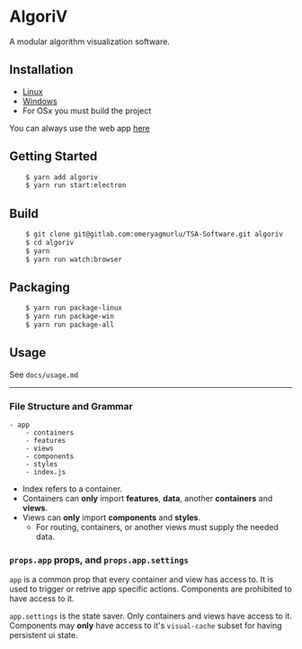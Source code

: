 # AlgoriV

A modular algorithm visualization software.

## Installation

* [Linux](https://gitlab.com/omeryagmurlu/algoriv/builds/artifacts/master/browse/release?job=linux-binary)
* [Windows](https://gitlab.com/omeryagmurlu/algoriv/builds/artifacts/master/browse/release?job=win-binary)
* For OSx you must build the project

You can always use the web app [here](https://omeryagmurlu.gitlab.io/algoriv)

## Getting Started

```bash
	$ yarn add algoriv
	$ yarn run start:electron
```

## Build

```bash
	$ git clone git@gitlab.com:omeryagmurlu/TSA-Software.git algoriv
	$ cd algoriv
	$ yarn
	$ yarn run watch:browser
```

## Packaging

```bash
	$ yarn run package-linux
	$ yarn run package-win
	$ yarn run package-all
```

## Usage

See `docs/usage.md`

---

### File Structure and Grammar

```
- app
	- containers
	- features
	- views
	- components
	- styles
	- index.js
```

- Index refers to a container.
- Containers can **only** import **features**, **data**, another **containers** and **views**.
- Views can **only** import **components** and **styles**.
	- For routing, containers, or another views must supply the needed data.

### `props.app` props, and `props.app.settings`

`app` is a common prop that every container and view has access to. It is used to trigger or retrive app specific actions. Components are prohibited to have access to it.

`app.settings` is the state saver. Only containers and views have access to it. Components may **only** have access to it's `visual-cache` subset for having persistent ui state.
